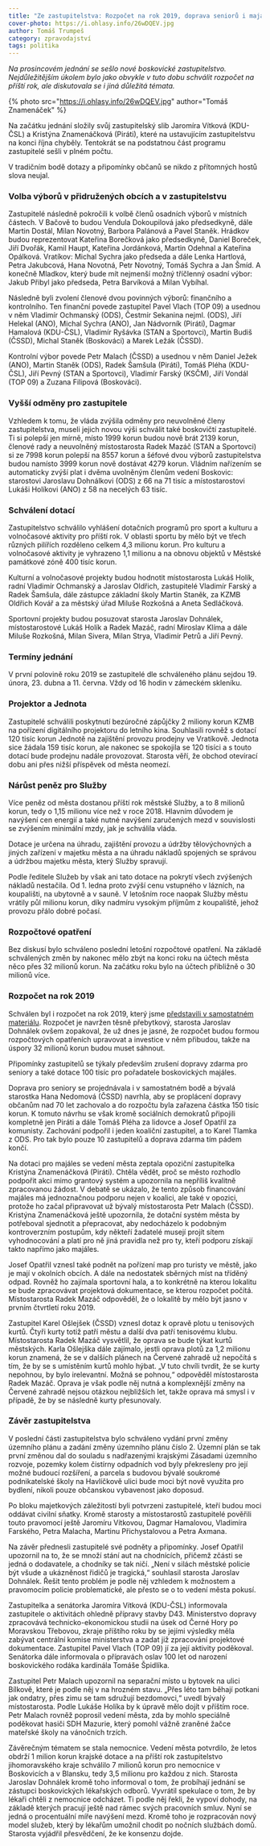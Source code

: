 ```yaml
---
title: "Ze zastupitelstva: Rozpočet na rok 2019, doprava seniorů i majáles"
cover-photo: https://i.ohlasy.info/26wDQEV.jpg
author: Tomáš Trumpeš
category: zpravodajství
tags: politika
---
```


*Na prosincovém jednání se sešlo nové boskovické zastupitelstvo. Nejdůležitějším úkolem bylo jako obvykle v tuto dobu schválit rozpočet na příští rok, ale diskutovala se i jiná důležitá témata.*

{% photo src="https://i.ohlasy.info/26wDQEV.jpg" author="Tomáš Znamenáček" %}

Na začátku jednání složily svůj zastupitelský slib Jaromíra Vítková (KDU-ČSL) a Kristýna Znamenáčková (Piráti), které na ustavujícím zastupitelstvu na konci října chyběly. Tentokrát se na podstatnou část programu zastupitelé sešli v plném počtu.

V tradičním bodě dotazy a připomínky občanů se nikdo z přítomných hostů slova neujal.

### Volba výborů v přidružených obcích a v zastupitelstvu

Zastupitelé následně pokročili k volbě členů osadních výborů v místních částech. V Bačově to budou Vendula Dokoupilová jako předsedkyně, dále Martin Dostál, Milan Novotný, Barbora Palánová a Pavel Staněk. Hrádkov budou reprezentovat Kateřina Borečková jako předsedkyně, Daniel Boreček, Jiří Dvořák, Kamil Haupt, Kateřina Jordánková, Martin Odehnal a Kateřina Opálková. Vratíkov: Michal Sychra jako předseda a dále Lenka Hartlová, Petra Jakubcová, Hana Novotná, Petr Novotný, Tomáš Sychra a Jan Šmíd. A konečně Mladkov, který bude mít nejmenší možný tříčlenný osadní výbor: Jakub Přibyl jako předseda, Petra Barvíková a Milan Vybíhal.

Následně byli zvolení členové dvou povinných výborů: finančního a kontrolního. Ten finanční povede zastupitel Pavel Vlach (TOP 09) a usednou v něm Vladimír Ochmanský (ODS), Čestmír Sekanina nejml. (ODS), Jiří Helekal (ANO), Michal Sychra (ANO), Jan Nádvorník (Piráti), Dagmar Hamalová (KDU-ČSL), Vladimír Ryšávka (STAN a Sportovci), Martin Budiš (ČSSD), Michal Staněk (Boskováci) a Marek Ležák (ČSSD).

Kontrolní výbor povede Petr Malach (ČSSD) a usednou v něm Daniel Ježek (ANO), Martin Staněk (ODS), Radek Šamšula (Piráti), Tomáš Pléha (KDU-ČSL), Jiří Pevný (STAN a Sportovci), Vladimír Farský (KSČM), Jiří Vondál (TOP 09) a Zuzana Filipová (Boskováci).

### Vyšší odměny pro zastupitele

Vzhledem k tomu, že vláda zvýšila odměny pro neuvolněné členy zastupitelstva, museli jejich novou výši schválit také boskovičtí zastupitelé. Ti si polepší jen mírně, místo 1999 korun budou nově brát 2139 korun, členové rady a neuvolněný místostarosta Radek Mazáč (STAN a Sportovci) si ze 7998 korun polepší na 8557 korun a šéfové dvou výborů zastupitelstva budou namísto 3999 korun nově dostávat 4279 korun. Vládním nařízením se automaticky zvýší plat i dvěma uvolněným členům vedení Boskovic: starostovi Jaroslavu Dohnálkovi (ODS) z 66 na 71 tisíc a místostarostovi Lukáši Holíkovi (ANO) z 58 na necelých 63 tisíc.

### Schválení dotací

Zastupitelstvo schválilo vyhlášení dotačních programů pro sport a kulturu a volnočasové aktivity pro příští rok. V oblasti sportu by mělo být ve třech různých pilířích rozděleno celkem 4,3 milionu korun. Pro kulturu a volnočasové aktivity je vyhrazeno 1,1 milionu a na obnovu objektů v Městské památkové zóně 400 tisíc korun.

Kulturní a volnočasové projekty budou hodnotit místostarosta Lukáš Holík, radní Vladimír Ochmanský a Jaroslav Oldřich, zastupitelé Vladimír Farský a Radek Šamšula, dále zástupce základní školy Martin Staněk, za KZMB Oldřich Kovář a za městský úřad Miluše Rozkošná a Aneta Sedláčková.

Sportovní projekty budou posuzovat starosta Jaroslav Dohnálek, místostarostové Lukáš Holík a Radek Mazáč, radní Miroslav Klíma a dále Miluše Rozkošná, Milan Sivera, Milan Strya, Vladimír Petrů a Jiří Pevný.

### Termíny jednání

V první polovině roku 2019 se zastupitelé dle schváleného plánu sejdou 19. února, 23. dubna a 11. června. Vždy od 16 hodin v zámeckém skleníku.

### Projektor a Jednota

Zastupitelé schválili poskytnutí bezúročné zápůjčky 2 miliony korun KZMB na pořízení digitálního projektoru do letního kina. Souhlasili rovněž s dotací 120 tisíc korun Jednotě na zajištění provozu prodejny ve Vratíkově. Jednota sice žádala 159 tisíc korun, ale nakonec se spokojila se 120 tisíci a s touto dotací bude prodejnu nadále provozovat. Starosta věří, že obchod otevírací dobu ani přes nižší příspěvek od města neomezí.

### Nárůst peněz pro Služby

Více peněz od města dostanou příští rok městské Služby, a to 8 milionů korun, tedy o 1,15 milionu více než v roce 2018. Hlavním důvodem je navýšení cen energií a také nutné navýšení zaručených mezd v souvislosti se zvýšením minimální mzdy, jak je schválila vláda.

Dotace je určena na úhradu, zajištění provozu a údržby tělovýchovných a jiných zařízení v majetku města a na úhradu nákladů spojených se správou a údržbou majetku města, který Služby spravují.

Podle ředitele Služeb by však ani tato dotace na pokrytí všech zvýšených nákladů nestačila. Od 1. ledna proto zvýší cenu vstupného v lázních, na koupališti, na ubytovně a v sauně. V letošním roce naopak Služby městu vrátily půl milionu korun, díky nadmíru vysokým příjmům z koupaliště, jehož provozu přálo dobré počasí. 

### Rozpočtové opatření

Bez diskusí bylo schváleno poslední letošní rozpočtové opatření. Na základě schválených změn by nakonec mělo zbýt na konci roku na účtech města něco přes 32 milionů korun. Na začátku roku bylo na účtech přibližně o 30 milionů více.

### Rozpočet na rok 2019

Schválen byl i rozpočet na rok 2019, který jsme [představili v samostatném materiálu](http://www.ohlasy.info/clanky/2018/12/navrh-rozpoctu.html). Rozpočet je navržen těsně přebytkový, starosta Jaroslav Dohnálek ovšem zopakoval, že už dnes je jasné, že rozpočet budou formou rozpočtových opatřeních upravovat a investice v něm přibudou, takže na úspory 32 milionů korun budou muset sáhnout.

Připomínky zastupitelů se týkaly především zrušení dopravy zdarma pro seniory a také dotace 100 tisíc pro pořadatele boskovických majáles.

Doprava pro seniory se projednávala i v samostatném bodě a bývalá starostka Hana Nedomová (ČSSD) navrhla, aby se proplácení dopravy občanům nad 70 let zachovalo a do rozpočtu byla zařazena částka 150 tisíc korun. K tomuto návrhu se však kromě sociálních demokratů připojili kompletně jen Piráti a dále Tomáš Pléha za lidovce a Josef Opatřil za komunisty. Zachování podpořil i jeden koaliční zastupitel, a to Karel Tlamka z ODS. Pro tak bylo pouze 10 zastupitelů a doprava zdarma tím pádem končí.

Na dotaci pro majáles se vedení města zeptala opoziční zastupitelka Kristýna Znamenáčková (Piráti). Chtěla vědět, proč se město rozhodlo podpořit akci mimo grantový systém a upozornila na nepříliš kvalitně zpracovanou žádost. V debatě se ukázalo, že tento způsob financování majáles má jednoznačnou podporu nejen v koalici, ale také v opozici, protože ho začal připravovat už bývalý místostarosta Petr Malach (ČSSD). Kristýna Znamenáčková ještě upozornila, že dotační systém města by potřeboval sjednotit a přepracovat, aby nedocházelo k podobným kontroverzním postupům, kdy někteří žadatelé musejí projít sítem vyhodnocování a platí pro ně jiná pravidla než pro ty, kteří podporu získají takto napřímo jako majáles.

Josef Opatřil vznesl také podnět na pořízení map pro turisty ve městě, jako je mají v okolních obcích. A dále na nedostatek sběrných míst na tříděný odpad. Rovněž ho zajímala sportovní hala, a to konkrétně na kterou lokalitu se bude zpracovávat projektová dokumentace, se kterou rozpočet počítá. Místostarosta Radek Mazáč odpověděl, že o lokalitě by mělo být jasno v prvním čtvrtletí roku 2019.

Zastupitel Karel Ošlejšek (ČSSD) vznesl dotaz k opravě plotu u tenisových kurtů. Čtyři kurty totiž patří městu a další dva patří tenisovému klubu. Místostarosta Radek Mazáč vysvětlil, že oprava se bude týkat kurtů městských. Karla Ošlejška dále zajímalo, jestli oprava plotů za 1,2 milionu korun znamená, že se v dalších plánech na Červené zahradě už nepočítá s tím, že by se s umístěním kurtů mohlo hýbat. „V tuto chvíli tvrdit, že se kurty nepohnou, by bylo irelevantní. Možná se pohnou,“ odpověděl místostarosta Radek Mazáč. Oprava je však podle něj nutná a komplexnější změny na Červené zahradě nejsou otázkou nejbližších let, takže oprava má smysl i v případě, že by se následně kurty přesunovaly.

### Závěr zastupitelstva

V poslední části zastupitelstva bylo schváleno vydání první změny územního plánu a zadání změny územního plánu číslo 2. Územní plán se tak první změnou dal do souladu s nadřazenými krajskými Zásadami územního rozvoje, pozemky kolem čistírny odpadních vod byly překresleny pro její možné budoucí rozšíření, a parcela s budovou bývalé soukromé podnikatelské školy na Havlíčkově ulici bude moci být nově využita pro bydlení, nikoli pouze občanskou vybavenost jako doposud.

Po bloku majetkových záležitostí byli potvrzeni zastupitelé, kteří budou moci oddávat civilní sňatky. Kromě starosty a místostarostů zastupitelé pověřili touto pravomocí ještě Jaromíru Vítkovou, Dagmar Hamalovou, Vladimíra Farského, Petra Malacha, Martinu Přichystalovou a Petra Axmana.

Na závěr přednesli zastupitelé své podněty a připomínky. Josef Opatřil upozornil na to, že se množí stání aut na chodnících, přičemž zčásti se jedná o dodavatele, a chodníky se tak ničí. „Není v silách městské policie být všude a ukázněnost řidičů je tragická,“ souhlasil starosta Jaroslav Dohnálek. Řešit tento problém je podle něj vzhledem k možnostem a pravomocím policie problematické, ale přesto se o to vedení města pokusí.

Zastupitelka a senátorka Jaromíra Vítková (KDU-ČSL) informovala zastupitele o aktivitách ohledně přípravy stavby D43. Ministerstvo dopravy zpracovává technicko-ekonomickou studii na úsek od Černé Hory po Moravskou Třebovou, zkraje příštího roku by se jejími výsledky měla zabývat centrální komise ministerstva a zadat již zpracování projektové dokumentace. Zastupitel Pavel Vlach (TOP 09) jí za její aktivity poděkoval. Senátorka dále informovala o přípravách oslav 100 let od narození boskovického rodáka kardinála Tomáše Špidlíka.

Zastupitel Petr Malach upozornil na separační místo u bytovek na ulici Bílkově, které je podle něj v na hrozném stavu. „Přes léto tam běhají potkani jak ondatry, přes zimu se tam sdružují bezdomovci,“ uvedl bývalý místostarosta. Podle Lukáše Holíka by k úpravě mělo dojít v příštím roce. Petr Malach rovněž poprosil vedení města, zda by mohlo speciálně poděkovat hasiči SDH Mazurie, který pomohl vážně zraněné žačce mateřské školy na vánočních trzích.

Závěrečným tématem se stala nemocnice. Vedení města potvrdilo, že letos obdrží 1 milion korun krajské dotace a na příští rok zastupitelstvo jihomoravského kraje schválilo 7 milionů korun pro nemocnice v Boskovicích a v Blansku, tedy 3,5 milionu pro každou z nich. Starosta Jaroslav Dohnálek kromě toho informoval o tom, že probíhají jednání se zástupci boskovických lékařských odborů. Vyvrátil spekulace o tom, že by lékaři chtěli z nemocnice odcházet. Ti podle něj řekli, že vypoví dohody, na základě kterých pracují ještě nad rámec svých pracovních smluv. Nyní se jedná o procentuální míře navýšení mezd. Kromě toho je rozpracován nový model služeb, který by lékařům umožnil chodit po nočních službách domů. Starosta vyjádřil přesvědčení, že ke konsenzu dojde.
